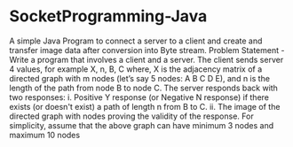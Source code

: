 # SocketProgramming-Java
A simple Java Program to connect a server to a client and create and transfer image data after conversion into Byte stream.
Problem Statement - 
Write a program that involves a client and a server. 
The client sends server 4 values, for example X, n, B, C where, X is the adjacency matrix of a directed graph with m nodes (let’s say 5 nodes: A B C D E), and n is the length of the path from node B to node C. 
The server responds back with two responses: 
  i. Positive Y response (or Negative N response) if there exists (or doesn't exist) a path of length n from B to C. 
 ii. The image of the directed graph with nodes proving the validity of the response. 
For simplicity, assume that the above graph can have minimum 3 nodes and maximum 10 nodes
